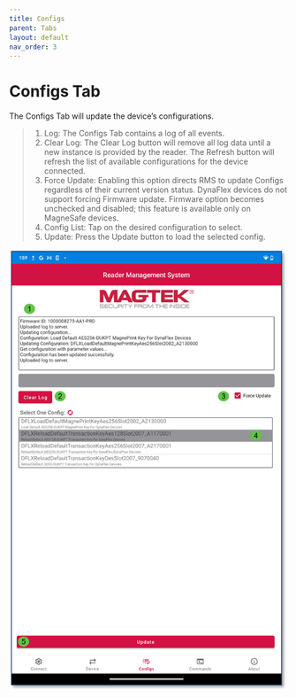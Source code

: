 ```yaml
---
title: Configs
parent: Tabs
layout: default
nav_order: 3
---
```


# Configs Tab
The Configs Tab will update the device’s configurations.  
>1. Log: The Configs Tab contains a log of all events.  
>2. Clear Log: The Clear Log button will remove all log data until a new instance is provided by the reader. The Refresh button will refresh the list of available configurations for the device connected.  
>3. Force Update: Enabling this option directs RMS to update Configs regardless of their current version status. DynaFlex devices do not support forcing Firmware update. Firmware option becomes unchecked and disabled; this feature is available only on MagneSafe devices.  
>4. Config List: Tap on the desired configuration to select.  
>5. Update: Press the Update button to load the selected config.  

![](./images/Android5.png)